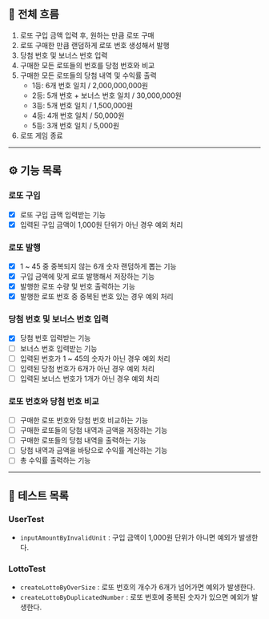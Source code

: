 ## 🎯 전체 흐름

1. 로또 구입 금액 입력 후, 원하는 만큼 로또 구매
2. 로또 구매한 만큼 랜덤하게 로또 번호 생성해서 발행
3. 당첨 번호 및 보너스 번호 입력
4. 구매한 모든 로또들의 번호를 당첨 번호와 비교
5. 구매한 모든 로또들의 당첨 내역 및 수익률 출력
   - 1등: 6개 번호 일치 / 2,000,000,000원
   - 2등: 5개 번호 + 보너스 번호 일치 / 30,000,000원
   - 3등: 5개 번호 일치 / 1,500,000원
   - 4등: 4개 번호 일치 / 50,000원
   - 5등: 3개 번호 일치 / 5,000원
6. 로또 게임 종료

---

## ⚙️ 기능 목록

### 로또 구입  
- [x] 로또 구입 금액 입력받는 기능
- [x] 입력된 구입 금액이 1,000원 단위가 아닌 경우 예외 처리

### 로또 발행  
- [x] 1 ~ 45 중 중복되지 않는 6개 숫자 랜덤하게 뽑는 기능
- [x] 구입 금액에 맞게 로또 발행해서 저장하는 기능
- [x] 발행한 로또 수량 및 번호 출력하는 기능
- [x] 발행한 로또 번호 중 중복된 번호 있는 경우 예외 처리

### 당첨 번호 및 보너스 번호 입력  
- [x] 당첨 번호 입력받는 기능
- [ ] 보너스 번호 입력받는 기능
- [ ] 입력된 번호가 1 ~ 45의 숫자가 아닌 경우 예외 처리
- [ ] 입력된 당첨 번호가 6개가 아닌 경우 예외 처리
- [ ] 입력된 보너스 번호가 1개가 아닌 경우 예외 처리

### 로또 번호와 당첨 번호 비교
- [ ] 구매한 로또 번호와 당첨 번호 비교하는 기능
- [ ] 구매한 로또들의 당첨 내역과 금액을 저장하는 기능
- [ ] 구매한 로또들의 당첨 내역을 출력하는 기능
- [ ] 당첨 내역과 금액을 바탕으로 수익률 계산하는 기능
- [ ] 총 수익률 출력하는 기능

---

## 🚦 테스트 목록

### UserTest
- `inputAmountByInvalidUnit` : 구입 금액이 1,000원 단위가 아니면 예외가 발생한다.

### LottoTest
- `createLottoByOverSize` : 로또 번호의 개수가 6개가 넘어가면 예외가 발생한다.
- `createLottoByDuplicatedNumber` : 로또 번호에 중복된 숫자가 있으면 예외가 발생한다.